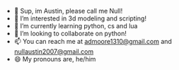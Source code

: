 - 👋 Sup, im Austin, please call me Null!
- 👀 I’m interested in 3d modeling and scripting!
- 🌱 I’m currently learning python, cs and lua
- 💞️ I’m looking to collaborate on python!
- 📫 You can reach me at admoore1310@gmail.com and nullaustin2007@gmail.com
- 😄 My pronouns are, he/him

<!---
Null-Austin/Null-Austin is a ✨ special ✨ repository because its `README.md` (this file) appears on your GitHub profile.
You can click the Preview link to take a look at your changes.
--->
